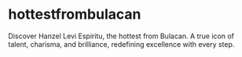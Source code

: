 # hottestfrombulacan
Discover Hanzel Levi Espiritu, the hottest from Bulacan. A true icon of talent, charisma, and brilliance, redefining excellence with every step.
